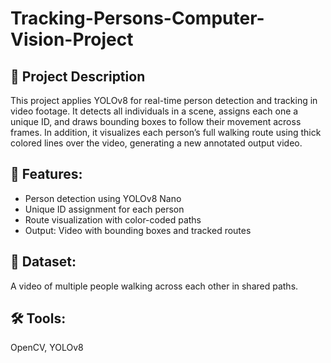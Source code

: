 # Tracking-Persons-Computer-Vision-Project

## 📌 Project Description

This project applies YOLOv8 for real-time person detection and tracking in video footage. It detects all individuals in a scene, assigns each one a unique ID, and draws bounding boxes to follow their movement across frames. In addition, it visualizes each person’s full walking route using thick colored lines over the video, generating a new annotated output video.

## 🔧 Features:
* Person detection using YOLOv8 Nano
* Unique ID assignment for each person
* Route visualization with color-coded paths
* Output: Video with bounding boxes and tracked routes

## 📁 Dataset:
A video of multiple people walking across each other in shared paths.

## 🛠️ Tools:
OpenCV, YOLOv8
